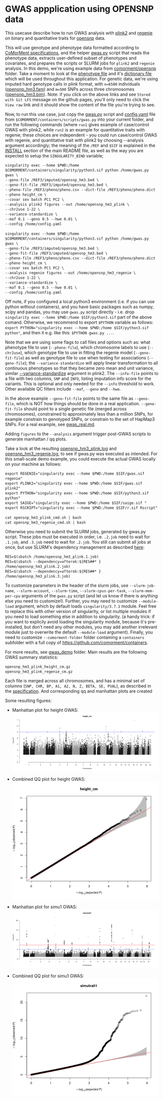 # GWAS appplication using OPENSNP data

This usecase describe how to run GWAS analysis with [plink2](https://www.cog-genomics.org/plink/2.0/) and [regenie](https://rgcgithub.github.io/regenie/) on binary and quantitative traits for [opensnp](https://github.com/comorment/opensnp) data.

This will use genotype and phenotype data formatted according to [CoMorMent specifications](./../specifications/README.md),
and the helper [gwas.py](https://github.com/comorment/containers/blob/main/scripts/gwas/gwas.py) script that reads the phenotype data,
extracts user-defined subset of phenotypes and covariates,
and prepares the scripts or SLURM jobs for ``plink2`` and ``regenie`` analysis.
In this demo, we're using example data from [comorment/opensnp](https://github.com/comorment/opensnp) folder.
Take a moment to look at the [phenotype file](https://github.com/comorment/opensnp/blob/main/pheno/pheno.csv) and it's [dictionary file](https://github.com/comorment/opensnp/blob/main/pheno/pheno.dict) which will be used throughout this application.
For genetic data, we're using imputed hard genotype calls in plink format, with ``n=6500`` individuals ([opensnp_hm3.fam](https://github.com/comorment/opensnp/tree/main/imputed/opensnp_hm3.fam)) and ``m=500`` SNPs across three chromosomes ([opensnp_hm3.bim](https://github.com/comorment/opensnp/tree/main/imputed/opensnp_hm3.bim)). Note: if you click on the above links and see ``Stored with Git LFS`` message on the github pages, you'll only need to click the ``View raw`` link and it should show the content of the file you're trying to see.

Now, to run this use case, just copy the [gwas.py](https://github.com/comorment/containers/blob/main/scripts/gwas/gwas.py) script and [config.yaml](https://github.com/comorment/containers/blob/main/scripts/gwas/config.yaml) file from ``$COMORMENT/containers/scripts/gwas.py`` into your current folder, and run the following commands (where ``run1`` gives example of case/control GWAS with plink2, while ``run2`` is an example for quantitative traits with regenie; these choices are independent - you could run case/control GWAS with regenie, and quantitative trait with plink2 by choosing --analysis argument accordingly; the meaning of the ``/REF`` and ``$SIF`` is explained in the [INSTALL](../INSTALL.md) section of the main README file, as well as the way you are expected to setup the ``SINGULARITY_BIND`` variable; 

```
singularity exec --home $PWD:/home $COMORMENT/containers/singularity/python3.sif python /home/gwas.py gwas \
--geno-file /REF3/imputed/opensnp_hm3.bed \
--geno-fit-file /REF3/imputed/opensnp_hm3.bed \
--pheno-file /REF3/pheno/pheno.csv --dict-file /REF3/pheno/pheno.dict  --pheno height_cm \
--covar sex batch PC1 PC2 \
--analysis plink2 figures --out /home/opensnp_hm3_plink \
--chr2use 1-22 \
--variance-standardize \
--maf 0.1 --geno 0.5 --hwe 0.01 \
--config /home/config.yaml 

singularity exec --home $PWD:/home $COMORMENT/containers/singularity/python3.sif python /home/gwas.py gwas \
--geno-file /REF3/imputed/opensnp_hm3.bed \
--geno-fit-file /REF3/imputed/opensnp_hm3.bed \
--pheno-file /REF3/pheno/pheno.csv --dict-file /REF3/pheno/pheno.dict  --pheno height_cm \
--covar sex batch PC1 PC2 \
--analysis regenie figures --out /home/opensnp_hm3_regenie \
--chr2use 1-22 \
--variance-standardize \
--maf 0.1 --geno 0.5 --hwe 0.01 \
--config /home/config.yaml 

```

Off note, if you configured a local python3 environment (i.e. if you can use python without containers), and you have basic packages such as numpy, scipy and pandas, you may use ``gwas.py`` script directly - i.e. drop ``singularity exec --home $PWD:/home $SIF/python3.sif`` part of the above comand. Otherwise, we recommend to export ``$PYTHON`` variable as follows: ``export PYTHON="singularity exec --home $PWD:/home $SIF/python3.sif python"``, and then it e.g. like this: ``$PYTHON gwas.py ...``.

Note that we are using some flags to call files and options such as: what phenotype file to use (``--pheno-file``), which chromosome labels to use (``--chr2use``), which genotype file to use in fitting the regenie model (``--geno-fit-file``) as well as genotype file to use when testing for associations (``--geno-file``); the ``--variance-standardize`` will apply linear transformation to all continuous phenotypes so that they became zero mean and unit variance, similar [--variance-standardize](https://www.cog-genomics.org/plink/2.0/data#variance_standardize) argument in plink2. The ``--info-file`` points to a file with two columns, ``SNP`` and ``INFO``, listing imputation info score for the  variants. This is optional and only needed for the ``--info`` threshold to work. Other available QC filters include ``--maf``, ``--geno`` and ``--hwe``.


In the above example ``--geno-fit-file`` points to the same file as ``--geno-file``, which is NOT how things should be done in a real application. ``--geno-fit-file`` should point to a single genetic file (merged across chromosomes),
constrained to approximately less than a million SNPs, for example constrain to genotyped SNPs, or constrain to  the set of HapMap3 SNPs. For a real example, see [gwas_real.md](./gwas_real.md).

Adding ``figures`` to the ``--analysis`` argument trigger post-GWAS scripts to generate manhattan / qq plots.

Take a look at the resulting [opensnp_hm3_plink.log](https://github.com/comorment/containers/blob/gwas_opensnp/usecases/gwas_opensnp/opensnp_hm3_plink.log) and [opensnp_hm3_regenie.log](https://github.com/comorment/containers/blob/gwas_opensnp/usecases/gwas_opensnp/opensnp_hm3_regenie.log), to see if gwas.py was executed as intended.
For this small-scale demo example, you could execute the actual GWAS locally on your machine as follows:

```
export REGENIE="singularity exec --home $PWD:/home $SIF/gwas.sif regenie"
export PLINK2="singularity exec --home $PWD:/home $SIF/gwas.sif plink2"
export PYTHON="singularity exec --home $PWD:/home $SIF/python3.sif python"
export SAIGE="singularity exec --home $PWD:/home $SIF/saige.sif "
export RSCRIPT="singularity exec --home $PWD:/home $SIF/r.sif Rscript"

cat opensnp_hm3_plink_cmd.sh | bash
cat opensnp_hm3_regenie_cmd.sh | bash
```

Otherwise you need to submit the SLURM jobs, generated by gwas.py script.  These jobs must be executed in order, i.e. ``.2.job`` need to wait for ``.1.job``, and ``.3.job`` need to wait for ``.2.job``. You still can submit all jobs at once, but use SLURM's dependency management as described [here](https://stackoverflow.com/questions/19960332/use-slurm-job-id):

```
RES=$(sbatch /home/opensnp_hm3_plink.1.job)
RES=$(sbatch --dependency=afterok:${RES##* } /home/opensnp_hm3_plink.2.job)
RES=$(sbatch --dependency=afterok:${RES##* } /home/opensnp_hm3_plink.3.job)
```

To customize parameters in the header of the slurm jobs, use ``--slurm-job-name``, ``--slurm-account``, ``--slurm-time``, ``--slurm-cpus-per-task``, ``--slurm-mem-per-cpu`` arguments of the ``gwas.py`` script (and let us know if there is anything else you need to customize!).
Further, you may need to customize ``--module-load`` argument, which by default loads ``singularity/3.7.1`` module.
Feel free to replace this with other version of singularity, or list multiple modules if you need to load something else in addition to singularity.
(a handy trick: if you want to explicily avoid loading the singularity module, because it's pre-installed, but don't need any other modules, you may add another irrelevant module just to overwrite the default ``--module-load`` argument).
Finally, you need to customize ``--comorment-folder`` folder containing a ``containers`` subfolder with a full copy of <https://github.com/comorment/containers>.

For more results, see [gwas_demo](https://github.com/comorment/containers/blob/main/usecases/gwas_demo) folder. Main results are the following GWAS summary statistics:

```
opensnp_hm3_plink_height_cm.gz
opensnp_hm3_plink_regenie_cm.gz
```

Each file is merged across all chromosomes, and has a minimal set of columns (``SNP, CHR, BP, A1, A2, N, Z, BETA, SE, PVAL``), as described in the [specification](./../specifications/sumstats_specification.md). And corresponding qq and manhattan plots are created

Some resulting figures:

* Manhattan plot for height GWAS:
  ![opensnp_hm3_plink_height_cm.manh.png](./gwas_opensnp/opensnp_hm3_plink_height_cm.manh.png)
* Combined QQ plot for height GWAS:
  ![opensnp_hm3_plink_height_cm.qq.png](./gwas_opensnp/opensnp_hm3_plink_height_cm.qq.png)


* Manhattan plot for simu1 GWAS:
  ![opensnp_hm3_plink_simu1_simutrait1.manh.png](./gwas_opensnp/opensnp_hm3_plink_simu1_simutrait1.manh.png)
* Combined QQ plot for simu1 GWAS:
  ![opensnp_hm3_plink_simu1_simutrait1.qq.png](./gwas_opensnp/opensnp_hm3_plink_simu1_simutrait1.qq.png)


